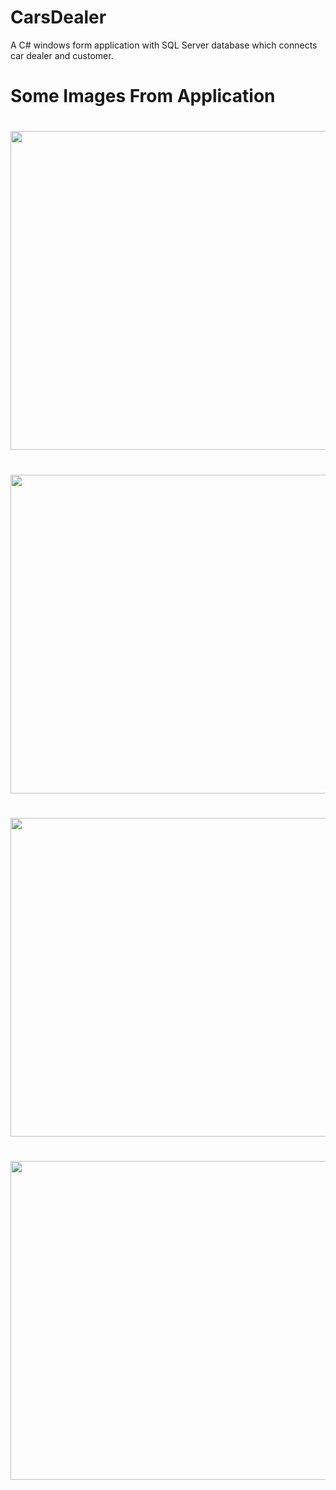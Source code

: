 # CarsDealer
A C# windows form application with SQL Server database which connects car dealer and customer.

# Some Images From Application

<h1>
 <div id="header" align="left"> 
 <img src="https://media.discordapp.net/attachments/1076223966714273923/1110520596258885722/register.png?width=775&height=472" width="510px"/>
 
 </h1>
 
 <h1>
 <div id="header" align="left"> 
 <img src="https://media.discordapp.net/attachments/1076223966714273923/1110519421396594719/login.png?width=773&height=472" width="510px"/>
 
 </h1>
  
  <h1>
 <div id="header" align="left"> 
 <img src="https://media.discordapp.net/attachments/1076223966714273923/1110519968476438588/user.png?width=778&height=472" width="510px"/>
 
 </h1>
   
   <h1>
 <div id="header" align="left"> 
 <img src="https://media.discordapp.net/attachments/1076223966714273923/1110519421937664021/admin.png?width=771&height=472" width="510px"/>
 
 </h1>
